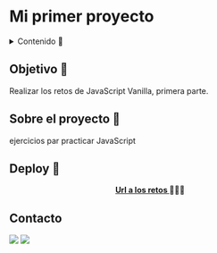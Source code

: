 # Mi primer proyecto  

<details>
  <summary>Contenido 📝</summary>
  <ol>
    <li><a href="#objetivo-🎯">Objetivo</a></li>
    <li><a href="#sobre-el-proyecto-🔎">Sobre el proyecto</a></li>
    <li><a href="#deploy-🚀">Deploy</a></li>
    <li><a href="#contacto">Contacto</a></li>
  </ol>
</details>

## Objetivo 🎯
Realizar los retos de JavaScript Vanilla, primera parte.

## Sobre el proyecto 🔎
ejercicios par practicar JavaScript  
  
## Deploy 🚀
<div align="center">
    <a href="https://www.google.com"><strong>Url a los retos </strong></a>🚀🚀🚀
</div>

## Contacto

<a href = "mailto:parik4@gmail.com"><img src="https://img.shields.io/badge/Gmail-C6362C?style=for-the-badge&logo=gmail&logoColor=white" target="_blank"></a>
<a href="https://www.linkedin.com/in/linkedinUser/" target="_blank"><img src="https://img.shields.io/badge/-LinkedIn-%230077B5?style=for-the-badge&logo=linkedin&logoColor=white" target="_blank"></a> 
</p>
